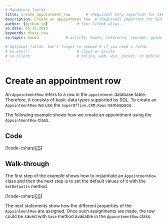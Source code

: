 ```yaml
---
# Mandatory fields.
title: create_appointment_row       # (Required) Very important for SEO.
description: Create an appointment row  # (Required) Important for SEO.
author: {github-id}             # Your GitHub alias.
so.date: 05.11.2016
keywords: diary,row
so.topic: howto            # article, howto, reference, concept, guide

# Optional fields. Don't forget to remove # if you need a field.
# so.envir:                     # cloud or onsite
# so.client:                    # online, web, win, pocket, or mobile
---
```


# Create an appointment row

An `AppointmentRow` refers to a row in the `appointment` database table. Therefore, it consists of basic data types supported by SQL. To create an `AppointmentRow` we use the `SuperOffice.CRM.Rows` namespace.

The following example shows how we create an appointment using the `AppointmentRow` class.

## Code

[!code-csharp[CS](includes/create-apt-row.cs)]

## Walk-through

The first step of the example shows how to instantiate an `AppointmentRow` class and then the next step is to set the default values of it with the `SetDefaults` method.

[!code-csharp[CS](includes/create-apt-row.cs?range=6,9)]

The next statements show how the different properties of the `AppointmentRow` are assigned. Once such assignments are made, the row could be saved with `Save` method available in the `AppointmentRow` class.
